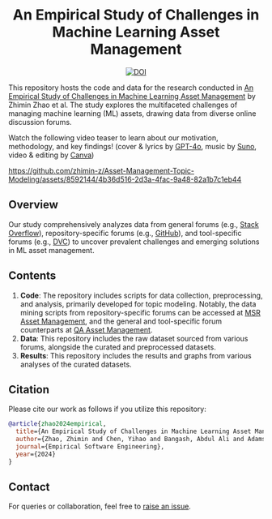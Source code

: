 <div align="center">
    <h1>An Empirical Study of Challenges in Machine Learning Asset Management </h1>
    <a href="https://zenodo.org/doi/10.5281/zenodo.10593653"><img src="https://zenodo.org/badge/604438791.svg" alt="DOI"></a>
</div>

This repository hosts the code and data for the research conducted in [An Empirical Study of Challenges in Machine Learning Asset Management](https://rdcu.be/dKWyB) by Zhimin Zhao et al. The study explores the multifaceted challenges of managing machine learning (ML) assets, drawing data from diverse online discussion forums.

Watch the following video teaser to learn about our motivation, methodology, and key findings! (cover & lyrics by [GPT-4o](https://chat.openai.com), music by [Suno](https://suno.plminu.com), video & editing by [Canva](https://www.canva.com))

https://github.com/zhimin-z/Asset-Management-Topic-Modeling/assets/8592144/4b36d516-2d3a-4fac-9a48-82a1b7c1eb44

## Overview
Our study comprehensively analyzes data from general forums (e.g., [Stack Overflow](https://stackoverflow.com)), repository-specific forums (e.g., [GitHub](https://github.com)), and tool-specific forums (e.g., [DVC](https://discuss.dvc.org)) to uncover prevalent challenges and emerging solutions in ML asset management.

## Contents
1. **Code**: The repository includes scripts for data collection, preprocessing, and analysis, primarily developed for topic modeling. Notably, the data mining scripts from repository-specific forums can be accessed at [MSR Asset Management](https://github.com/zhimin-z/MSR-Asset-Management), and the general and tool-specific forum counterparts at [QA Asset Management](https://github.com/zhimin-z/QA-Asset-Management).
2. **Data**: This repository includes the raw dataset sourced from various forums, alongside the curated and preprocessed datasets.
3. **Results**: This repository includes the results and graphs from various analyses of the curated datasets.

## Citation
Please cite our work as follows if you utilize this repository:
```bibtex
@article{zhao2024empirical,
  title={An Empirical Study of Challenges in Machine Learning Asset Management},
  author={Zhao, Zhimin and Chen, Yihao and Bangash, Abdul Ali and Adams, Bram and Hassan, Ahmed E},
  journal={Empirical Software Engineering},
  year={2024}
}
```

## Contact
For queries or collaboration, feel free to [raise an issue](https://github.com/zhimin-z/Asset-Management-Topic-Modeling/issues/new).
